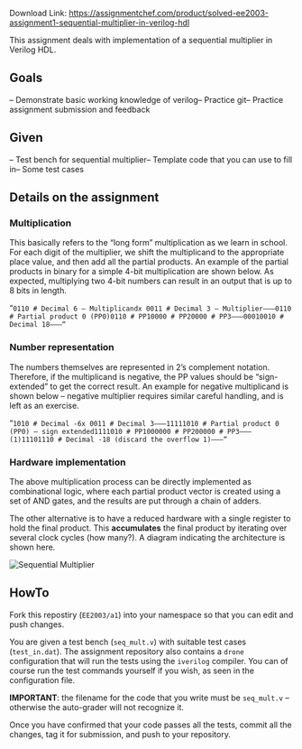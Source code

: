 Download Link: https://assignmentchef.com/product/solved-ee2003-assignment1-sequential-multiplier-in-verilog-hdl
<br>



This assignment deals with implementation of a sequential multiplier in Verilog HDL.

## Goals

– Demonstrate basic working knowledge of verilog– Practice git– Practice assignment submission and feedback

## Given

– Test bench for sequential multiplier– Template code that you can use to fill in– Some test cases

## Details on the assignment

### Multiplication

This basically refers to the “long form” multiplication as we learn in school. For each digit of the multiplier, we shift the multiplicand to the appropriate place value, and then add all the partial products. An example of the partial products in binary for a simple 4-bit multiplication are shown below. As expected, multiplying two 4-bit numbers can result in an output that is up to 8 bits in length.

“`0110 # Decimal 6 – Multiplicandx 0011 # Decimal 3 – Multiplier——–0110 # Partial product 0 (PP0)0110 # PP10000 # PP20000 # PP3——–00010010 # Decimal 18——–“`

### Number representation

The numbers themselves are represented in 2’s complement notation. Therefore, if the multiplicand is negative, the PP values should be “sign-extended” to get the correct result. An example for negative multiplicand is shown below – negative multiplier requires similar careful handling, and is left as an exercise.

“`1010 # Decimal -6x 0011 # Decimal 3——–11111010 # Partial product 0 (PP0) – sign extended1111010 # PP1000000 # PP200000 # PP3——–(1)11101110 # Decimal -18 (discard the overflow 1)——–“`

### Hardware implementation

The above multiplication process can be directly implemented as combinational logic, where each partial product vector is created using a set of AND gates, and the results are put through a chain of adders.

The other alternative is to have a reduced hardware with a single register to hold the final product. This **accumulates** the final product by iterating over several clock cycles (how many?). A diagram indicating the architecture is shown here.

![Sequential Multiplier](./fig/seqmult.png)

## HowTo

Fork this repostiry (`EE2003/a1`) into your namespace so that you can edit and push changes.

You are given a test bench (`seq_mult.v`) with suitable test cases (`test_in.dat`). The assignment repository also contains a `drone` configuration that will run the tests using the `iverilog` compiler. You can of course run the test commands yourself if you wish, as seen in the configuration file.

**IMPORTANT**: the filename for the code that you write must be `seq_mult.v` – otherwise the auto-grader will not recognize it.

Once you have confirmed that your code passes all the tests, commit all the changes, tag it for submission, and push to your repository.